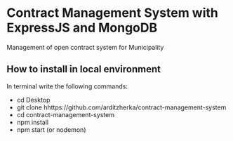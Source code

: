 # Contract Management System  with ExpressJS and MongoDB

Management of open contract system for Municipality

## How to install in local environment
In terminal write the following commands:

* cd Desktop
* git clone hhttps://github.com/arditzherka/contract-management-system
* cd contract-management-system
* npm install
* npm start (or nodemon)
